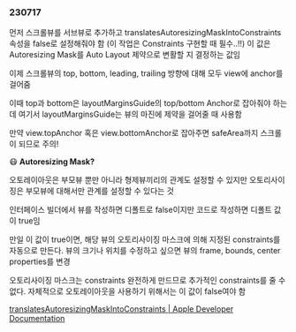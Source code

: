 ### 230717

먼저 스크롤뷰를 서브뷰로 추가하고 translatesAutoresizingMaskIntoConstraints 속성을 false로 설정해줘야 함 (이 작업은 Constraints 구현할 때 필수..!!) 이 값은 Autoresizing Mask를 Auto Layout 제약으로 변활할 지 결정하는 값임

이제 스크롤뷰의 top, bottom, leading, trailing 방향에 대해 모두 view에 anchor를 걸어줌

이때 top과 bottom은 layoutMarginsGuide의 top/bottom Anchor로 잡아줘야 하는데 여기서 layoutMarginsGuide는 뷰의 마진에 제약을 걸어줄 때 사용함

만약 view.topAnchor 혹은 view.bottomAnchor로 잡아주면 safeArea까지 스크롤이 되므로 주의!

😷 **Autoresizing Mask?**

오토레이아웃은 부모뷰 뿐만 아니라 형제뷰끼리의 관계도 설정할 수 있지만 오토리사이징은 부모뷰에 대해서만 관계를 설정할 수 있다는 것

인터페이스 빌더에서 뷰를 작성하면 디폴트로 false이지만 코드로 작성하면 디폴트 값이 true임

만일 이 값이 true이면, 해당 뷰의 오토리사이징 마스크에 의해 지정된 constraints를 자동으로 만든다. 뷰의 크기나 위치를 수정하고 싶으면 뷰의 frame, bounds, center properties를 변경

오토리사이징 마스크는 constraints 완전하게 만드므로 추가적인 constraints를 줄 수 없다. 자체적으로 오토레이아웃을 사용하기 위해서는 이 값이 false여야 함

[translatesAutoresizingMaskIntoConstraints | Apple Developer Documentation](https://developer.apple.com/documentation/uikit/uiview/1622572-translatesautoresizingmaskintoco)
